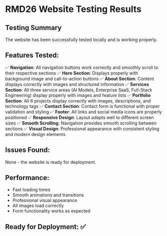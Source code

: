 # RMD26 Website Testing Results

## Testing Summary
The website has been successfully tested locally and is working properly.

## Features Tested:
✅ **Navigation**: All navigation buttons work correctly and smoothly scroll to their respective sections
✅ **Hero Section**: Displays properly with background image and call-to-action buttons
✅ **About Section**: Content displays correctly with images and structured information
✅ **Services Section**: All three service areas (AI Models, Enterprise SaaS, Full-Stack Engineering) display properly with images and feature lists
✅ **Portfolio Section**: All 6 projects display correctly with images, descriptions, and technology tags
✅ **Contact Section**: Contact form is functional with proper validation and styling
✅ **Footer**: All links and social media icons are properly positioned
✅ **Responsive Design**: Layout adapts well to different screen sizes
✅ **Smooth Scrolling**: Navigation provides smooth scrolling between sections
✅ **Visual Design**: Professional appearance with consistent styling and modern design elements

## Issues Found:
None - the website is ready for deployment.

## Performance:
- Fast loading times
- Smooth animations and transitions
- Professional visual appearance
- All images load correctly
- Form functionality works as expected

## Ready for Deployment: ✅

